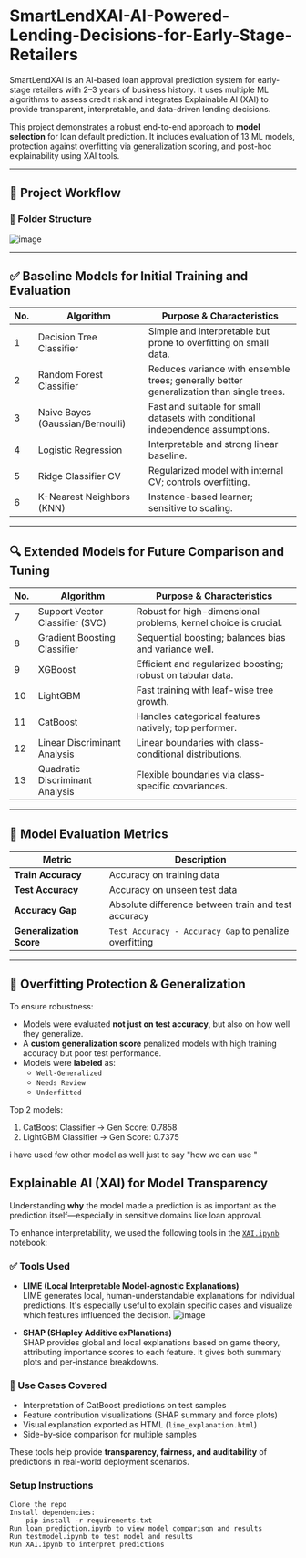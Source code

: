 # SmartLendXAI-AI-Powered-Lending-Decisions-for-Early-Stage-Retailers
SmartLendXAI is an AI-based loan approval prediction system for early-stage retailers with 2–3 years of business history. It uses multiple ML algorithms to assess credit risk and integrates Explainable AI (XAI) to provide transparent, interpretable, and data-driven lending decisions.

This project demonstrates a robust end-to-end approach to **model selection** for loan default prediction. It includes evaluation of 13 ML models, protection against overfitting via generalization scoring, and post-hoc explainability using XAI tools.

---

## 🔁 Project Workflow

### 📁 Folder Structure

![image](https://github.com/user-attachments/assets/16229fcd-3c67-4470-9777-6e584d002be9)


---

## ✅ Baseline Models for Initial Training and Evaluation

| No. | Algorithm                       | Purpose & Characteristics                                                                 |
|-----|---------------------------------|--------------------------------------------------------------------------------------------|
| 1   | Decision Tree Classifier        | Simple and interpretable but prone to overfitting on small data.                          |
| 2   | Random Forest Classifier        | Reduces variance with ensemble trees; generally better generalization than single trees.  |
| 3   | Naive Bayes (Gaussian/Bernoulli)| Fast and suitable for small datasets with conditional independence assumptions.           |
| 4   | Logistic Regression             | Interpretable and strong linear baseline.                                                  |
| 5   | Ridge Classifier CV             | Regularized model with internal CV; controls overfitting.                                 |
| 6   | K-Nearest Neighbors (KNN)       | Instance-based learner; sensitive to scaling.                                              |

---

## 🔍 Extended Models for Future Comparison and Tuning

| No. | Algorithm                       | Purpose & Characteristics                                                                 |
|-----|---------------------------------|--------------------------------------------------------------------------------------------|
| 7   | Support Vector Classifier (SVC) | Robust for high-dimensional problems; kernel choice is crucial.                           |
| 8   | Gradient Boosting Classifier    | Sequential boosting; balances bias and variance well.                                     |
| 9   | XGBoost                         | Efficient and regularized boosting; robust on tabular data.                               |
| 10  | LightGBM                        | Fast training with leaf-wise tree growth.                                                  |
| 11  | CatBoost                        | Handles categorical features natively; top performer.                                     |
| 12  | Linear Discriminant Analysis    | Linear boundaries with class-conditional distributions.                                   |
| 13  | Quadratic Discriminant Analysis | Flexible boundaries via class-specific covariances.                                       |

---

## 🧪 Model Evaluation Metrics

| Metric              | Description                                               |
|---------------------|-----------------------------------------------------------|
| **Train Accuracy**   | Accuracy on training data                                 |
| **Test Accuracy**    | Accuracy on unseen test data                              |
| **Accuracy Gap**     | Absolute difference between train and test accuracy       |
| **Generalization Score** | `Test Accuracy - Accuracy Gap` to penalize overfitting |

---

## 🔐 Overfitting Protection & Generalization

To ensure robustness:

- Models were evaluated **not just on test accuracy**, but also on how well they generalize.
- A **custom generalization score** penalized models with high training accuracy but poor test performance.
- Models were **labeled** as:
  - `Well-Generalized`
  - `Needs Review`
  - `Underfitted`

Top 2 models:

1. CatBoost Classifier       -> Gen Score: 0.7858
2. LightGBM Classifier       -> Gen Score: 0.7375

i have used few other model as well just to say "how we can use "

## Explainable AI (XAI) for Model Transparency

Understanding **why** the model made a prediction is as important as the prediction itself—especially in sensitive domains like loan approval.

To enhance interpretability, we used the following tools in the [`XAI.ipynb`](XAI.ipynb) notebook:

### ✅ Tools Used

- **LIME (Local Interpretable Model-agnostic Explanations)**  
  LIME generates local, human-understandable explanations for individual predictions. It's especially useful to explain specific cases and visualize which features influenced the decision.
  ![image](https://github.com/user-attachments/assets/e330f1b0-dc95-4331-be7c-dc1f23193e91)


- **SHAP (SHapley Additive exPlanations)**  
  SHAP provides global and local explanations based on game theory, attributing importance scores to each feature. It gives both summary plots and per-instance breakdowns.

### 🎯 Use Cases Covered

- Interpretation of CatBoost predictions on test samples
- Feature contribution visualizations (SHAP summary and force plots)
- Visual explanation exported as HTML (`lime_explanation.html`)
- Side-by-side comparison for multiple samples

These tools help provide **transparency, fairness, and auditability** of predictions in real-world deployment scenarios.


### Setup Instructions
    Clone the repo
    Install dependencies:
        pip install -r requirements.txt
    Run loan_prediction.ipynb to view model comparison and results
    Run testmodel.ipynb to test model and results
    Run XAI.ipynb to interpret predictions
